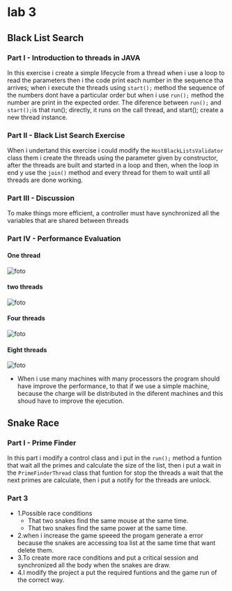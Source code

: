 


# lab 3 

## Black List Search

### Part I - Introduction to threads in JAVA
In this exercise i create a simple lifecycle from a thread when i use a loop to read the parameters then i the code print each number in the sequence tha arrives; when i execute the threads using `start();` method  the sequence of the numbers dont have a particular order but when i use `run();` method  the number are print in the expected order.
The diference between `run();` and `start();`is that run(); directly, it runs on the call thread, and start(); create a new thread instance.

### Part II - Black List Search Exercise

When i undertand this exercise i could modify the `HostBlackListsValidator` class  them i create the threads using the parameter given by constructor, after the threads are built and started in a loop and then, when the loop in end y use the `join()` method and  every thread for them to wait until all threads are done working.

### Part III - Discussion

To make things more efficient, a controller must have  synchronized all the variables that are shared between threads

### Part IV - Performance Evaluation

#### One thread
![foto](imagenes/2.png)
#### two threads
![foto](imagenes/3.png)
#### Four threads
![foto](imagenes/4.png)
#### Eight threads
![foto](imagenes/5.png)
 - When i use many machines with many processors the program should have improve the  performance, to that if we use a simple machine, because the charge will be distributed in the diferent machines and this shoud have to improve the ejecution.

## Snake Race

### Part I - Prime Finder
In this part i modify a control class and i put in the `run();` method a funtion that wait all the primes and calculate the size of the list, then i put a wait in the `PrimeFinderThread` class that funtion for stop the threads a wait that the next primes are calculate, then i put a notify for the threads are unlock.
### Part 3

 - 1.Possible race conditions
	 - 	That two snakes find the same mouse at the same time.
	-	That two snakes find the same power at the same time.
 - 2.when i increase the game speeed  the progam generate a error because the snakes are accessing toa list at the same time that want delete them. 
 - 3.To create more race conditions and put a critical session and synchronized all the body when the snakes are draw.
 - 4.I modify the project a put the required funtions and the game run of the correct way.
